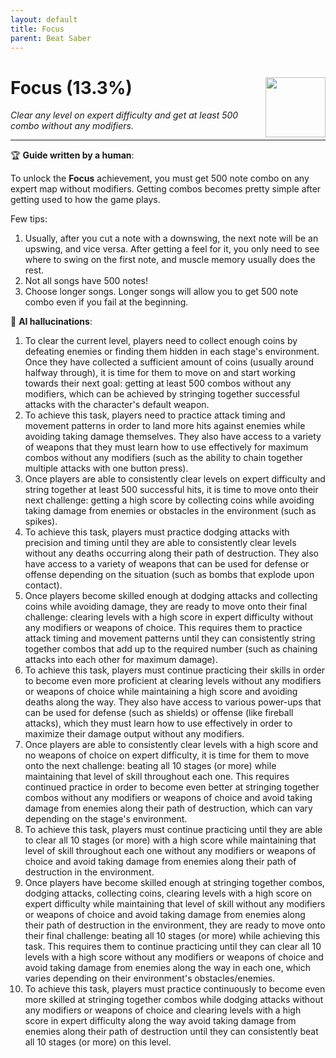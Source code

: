 ```yaml
---
layout: default
title: Focus
parent: Beat Saber
---
```


# Focus (13.3%) <img align="right" src="https://cdn.cloudflare.steamstatic.com/steamcommunity/public/images/apps/620980/8dc0cc3d40cb0b42c84d24bd09b15f3af14cdc21.jpg" width="96" height="96">

_Clear any level on expert difficulty and get at least 500 combo without any modifiers._

***

:trophy: **Guide written by a human**:

To unlock the **Focus** achievement, you must get 500 note combo on any expert map without modifiers. Getting combos becomes pretty simple after getting used to how the game plays. 

Few tips:
1. Usually, after you cut a note with a downswing, the next note will be an upswing, and vice versa. After getting a feel for it, you only need to see where to swing on the first note, and muscle memory usually does the rest.
2. Not all songs have 500 notes! 
3. Choose longer songs. Longer songs will allow you to get 500 note combo even if you fail at the beginning.

:robot: **AI hallucinations**:

1. To clear the current level, players need to collect enough coins by defeating enemies or finding them hidden in each stage's environment. Once they have collected a sufficient amount of coins (usually around halfway through), it is time for them to move on and start working towards their next goal: getting at least 500 combos without any modifiers, which can be achieved by stringing together successful attacks with the character's default weapon.
2. To achieve this task, players need to practice attack timing and movement patterns in order to land more hits against enemies while avoiding taking damage themselves. They also have access to a variety of weapons that they must learn how to use effectively for maximum combos without any modifiers (such as the ability to chain together multiple attacks with one button press).
3. Once players are able to consistently clear levels on expert difficulty and string together at least 500 successful hits, it is time to move onto their next challenge: getting a high score by collecting coins while avoiding taking damage from enemies or obstacles in the environment (such as spikes).
4. To achieve this task, players must practice dodging attacks with precision and timing until they are able to consistently clear levels without any deaths occurring along their path of destruction. They also have access to a variety of weapons that can be used for defense or offense depending on the situation (such as bombs that explode upon contact).
5. Once players become skilled enough at dodging attacks and collecting coins while avoiding damage, they are ready to move onto their final challenge: clearing levels with a high score in expert difficulty without any modifiers or weapons of choice. This requires them to practice attack timing and movement patterns until they can consistently string together combos that add up to the required number (such as chaining attacks into each other for maximum damage).
6. To achieve this task, players must continue practicing their skills in order to become even more proficient at clearing levels without any modifiers or weapons of choice while maintaining a high score and avoiding deaths along the way. They also have access to various power-ups that can be used for defense (such as shields) or offense (like fireball attacks), which they must learn how to use effectively in order to maximize their damage output without any modifiers.
7. Once players are able to consistently clear levels with a high score and no weapons of choice on expert difficulty, it is time for them to move onto the next challenge: beating all 10 stages (or more) while maintaining that level of skill throughout each one. This requires continued practice in order to become even better at stringing together combos without any modifiers or weapons of choice and avoid taking damage from enemies along their path of destruction, which can vary depending on the stage's environment.
8. To achieve this task, players must continue practicing until they are able to clear all 10 stages (or more) with a high score while maintaining that level of skill throughout each one without any modifiers or weapons of choice and avoid taking damage from enemies along their path of destruction in the environment.
9. Once players have become skilled enough at stringing together combos, dodging attacks, collecting coins, clearing levels with a high score on expert difficulty while maintaining that level of skill without any modifiers or weapons of choice and avoid taking damage from enemies along their path of destruction in the environment, they are ready to move onto their final challenge: beating all 10 stages (or more) while achieving this task. This requires them to continue practicing until they can clear all 10 levels with a high score without any modifiers or weapons of choice and avoid taking damage from enemies along the way in each one, which varies depending on their environment's obstacles/enemies.
10. To achieve this task, players must practice continuously to become even more skilled at stringing together combos while dodging attacks without any modifiers or weapons of choice and clearing levels with a high score in expert difficulty along the way avoid taking damage from enemies along their path of destruction until they can consistently beat all 10 stages (or more) on this level.
